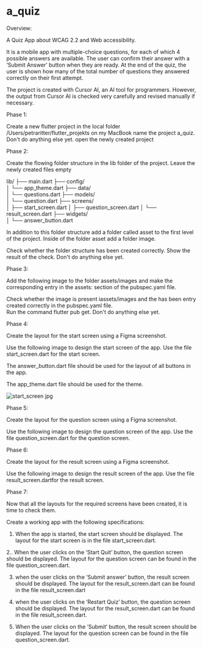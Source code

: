# a_quiz

Overview:

A Quiz App about WCAG 2.2 and Web accessibility.

It is a mobile app with multiple-choice questions, for each of which 4 possible answers are available. The user can confirm their answer with a ‘Submit Answer’ button when they are ready. At the end of the quiz, the user is shown how many of the total number of questions they answered correctly on their first attempt. 

The project is created with Cursor AI, an AI tool for programmers. However, the output from Cursor AI is checked very carefully and revised manually if necessary.


Phase 1:

Create a new flutter project in the local folder /Users/petraritter/flutter_projekts on my MacBook name the project a_quiz.
Don't do anything else yet.
open the newly created project

Phase 2:

Create the flowing folder structure in the lib folder of the project.
Leave the newly created files empty

lib/
├── main.dart
├── config/       
  │   └── app_theme.dart
├── data/            
  │   └── questions.dart
├── models/           
  │   └── question.dart
├── screens/           
  │   ├── start_screen.dart
  │   ├── question_screen.dart
  │   └── result_screen.dart
├── widgets/           
  │   └── answer_button.dart

In addition to this folder structure add a folder called asset to the first level of the project. Inside of the folder asset  add a folder image.

Check whether the folder structure has been created correctly.  Show the result of the check.
Don't do anything else yet.	

Phase 3:

Add the following image to the  folder assets/images and make the corresponding entry in the assets: section of the pubspec.yaml file.

Check whether the image is present iassets/images and the has been entry created correctly in the pubspec.yaml file.  
Run the command flutter pub get.
Don't do anything else yet.	


Phase 4:

Create the layout for the start screen using a Figma screenshot.

Use the following image to design 
the start screen of the app. Use the file start_screen.dart for the start screen. 

The answer_button.dart file should be used for the layout of all buttons in the app. 

The app_theme.dart file should be used for the theme.

![start_screen jpg](https://github.com/user-attachments/assets/8541bc1a-bd84-47c8-9194-fe28ccc5245f)



Phase 5:

Create the layout for the question screen using a Figma screenshot.

Use the following image to design 
the question screen of the app. Use the file question_screen.dart for the question screen.


Phase 6:

Create the layout for the result screen using a Figma screenshot.

Use the following image to design 
the result screen of the app. Use the file result_screen.dartfor the result screen.


Phase 7:

Now that all the layouts for the required screens have been created, it is time to check them.

Create a working app with the following specifications:

1. When the app is started, the start screen should be displayed. The layout for the start screen is in the file start_screen.dart.


2.. When the user clicks on the ‘Start Quit’ button, the question screen should be displayed. The layout for the question screen can be found in the file question_screen.dart.

3. when the user clicks on the ‘Submit answer’ button, the result screen should be displayed. The layout for the result_screen.dart can be found in the file result_screen.dart

4. when the user clicks on the ‘Restart Quiz’ button, the question screen should be displayed. The layout for the result_screen.dart can be found in the file result_screen.dart.

5. When the user clicks on the ‘Submit’ button, the result screen should be displayed. The layout for the question screen can be found in the file question_screen.dart. 

